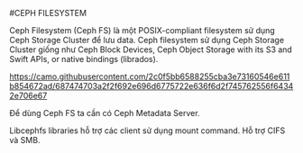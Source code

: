 #CEPH FILESYSTEM

Ceph Filesystem (Ceph FS) là một POSIX-compliant filesystem sử dụng Ceph Storage Cluster để lưu data. Ceph filesystem sử dụng Ceph Storage Cluster giống như Ceph Block Devices, Ceph Object Storage with its S3 and Swift APIs, or native bindings (librados).

https://camo.githubusercontent.com/2c0f5bb6588255cba3e73160546e611b854672ad/687474703a2f2f692e696d6775722e636f6d2f745762556f64342e706e67

Để dùng Ceph FS ta cần có Ceph Metadata Server.

Libcephfs libraries hỗ trợ các client sử dụng mount command. Hỗ trợ CIFS và SMB.